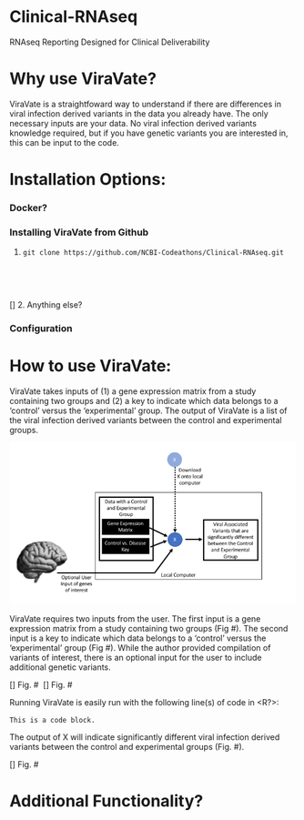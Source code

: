 # Clinical-RNAseq
RNAseq Reporting Designed for Clinical Deliverability
 
# Why use ViraVate?

ViraVate is a straightfoward way to understand if there are differences in viral infection derived variants in the data you already have.  The only necessary inputs are your data.  No viral infection derived variants knowledge required, but if you have genetic variants you are interested in, this can be input to the code.

# Installation Options:

### Docker?

### Installing ViraVate from Github

1. <pre><code>git clone https://github.com/NCBI-Codeathons/Clinical-RNAseq.git
</code></pre>
[] 2. Anything else?

### Configuration

# How to use ViraVate:

ViraVate takes inputs of (1) a gene expression matrix from a study containing two groups and (2) a key to indicate which data belongs to a ‘control’ versus the ‘experimental’ group.  The output of ViraVate is a list of the viral infection derived variants between the control and experimental groups.  

![UserInterfaceFlowChart](/UserInterfaceFlowChart.png)

ViraVate requires two inputs from the user.  The first input is a gene expression matrix from a study containing two groups (Fig #).  The second input is a key to indicate which data belongs to a ‘control’ versus the ‘experimental’ group (Fig #).  While the author provided compilation of variants of interest, there is an optional input for the user to include additional genetic variants.

[] Fig. # <Image of an input gene expression matrix>
[] Fig. # <Image of an input group key>
 
 Running ViraVate is easily run with the following line(s) of code in <R?>:
 
<pre><code>This is a code block.
</code></pre>

The output of X will indicate significantly different viral infection derived variants between the control and experimental groups (Fig. #).

[] Fig. # <Image of output of ViraVate>

# Additional Functionality? 

